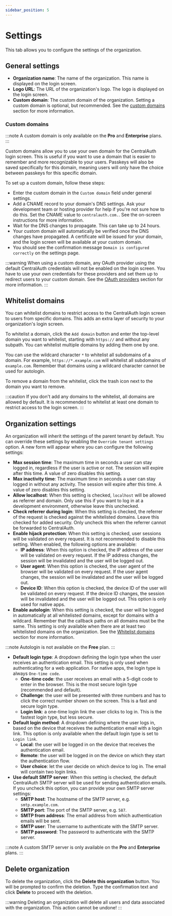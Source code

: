 ```yaml
---
sidebar_position: 5
---
```


# Settings

This tab allows you to configure the settings of the organization.

## General settings

- **Organization name**: The name of the organization. This name is displayed on the login screen.
- **Logo URL**: The URL of the organization's logo. The logo is displayed on the login screen.
- **Custom domain**: The custom domain of the organization. Setting a custom domain is optional, but recommended. See the [custom domains](#custom-domains) section for more information.

### Custom domains

:::note
A custom domain is only available on the **Pro** and **Enterprise** plans.
:::

Custom domains allow you to use your own domain for the CentralAuth login screen. This is useful if you want to use a domain that is easier to remember and more recognizable to your users. Passkeys will also be saved specifically for this domain, meaning users will only have the choice between passkeys for this specific domain.

To set up a custom domain, follow these steps:
- Enter the custom domain in the `Custom domain` field under general settings.
- Add a CNAME record to your domain's DNS settings. Ask your development team or hosting provider for help if you're not sure how to do this. Set the CNAME value to `centralauth.com.`. See the on-screen instructions for more information.
- Wait for the DNS changes to propagate. This can take up to 24 hours.
- Your custom domain will automatically be verified once the DNS changes have propagated. A certificate will be issued for your domain, and the login screen will be available at your custom domain. 
- You should see the confirmation message `Domain is configured correctly` on the settings page.

:::warning
When using a custom domain, any OAuth provider using the default CentralAuth credentials will not be enabled on the login screen. You have to use your own credentials for these providers and set them up to redirect users to your custom domain. See the [OAuth providers](/admin/dashboard/organization/oauth-providers) section for more information.
:::

## Whitelist domains

You can whitelist domains to restrict access to the CentralAuth login screen to users from specific domains. This adds an extra layer of security to your organization's login screen.

To whitelist a domain, click the `Add domain` button and enter the top-level domain you want to whitelist, starting with `https://` and without any subpath. You can whitelist multiple domains by adding them one by one. 

You can use the wildcard character `*` to whitelist all subdomains of a domain. For example, `https://*.example.com` will whitelist all subdomains of `example.com`. Remember that domains using a wildcard character cannot be used for autologin.

To remove a domain from the whitelist, click the trash icon next to the domain you want to remove.

:::caution
If you don't add any domains to the whitelist, all domains are allowed by default. It is recommended to whitelist at least one domain to restrict access to the login screen.
:::

## Organization settings

An organization will inherit the settings of the parent tenant by default. You can override these settings by enabling the `Override tenant settings` option. A new form will appear where you can configure the following settings:

- **Max session time**: The maximum time in seconds a user can stay logged in, regardless if the user is active or not. The session will expire after this time. A value of zero disables this setting.
- **Max inactivity time**: The maximum time in seconds a user can stay logged in without any activity. The session will expire after this time. A value of zero disables this setting.
- **Allow localhost**: When this setting is checked, `localhost` will be allowed as referrer and domain. Only use this if you want to log in at a development environment, otherwise leave this unchecked.
- **Check referrer during login**: When this setting is checked, the referrer of the request is checked against the whitelisted domains. Leave this checked for added security. Only uncheck this when the referrer cannot be forwarded to CentralAuth.
- **Enable hijack protection**: When this setting is checked, user sessions will be validated on every request. It is not recommended to disable this setting. When enabled, the following options are available:
  - **IP address**: When this option is checked, the IP address of the user will be validated on every request. If the IP address changes, the session will be invalidated and the user will be logged out.
  - **User agent**: When this option is checked, the user agent of the browser will be validated on every request. If the user agent changes, the session will be invalidated and the user will be logged out.
  - **Device ID**: When this option is checked, the device ID of the user will be validated on every request. If the device ID changes, the session will be invalidated and the user will be logged out. This option is only used for native apps.
- **Enable autologin**: When this setting is checked, the user will be logged in automatically at all whitelisted domains, except for domains with a wildcard. Remember that the callback paths on all domains must be the same. This setting is only available when there are at least two whitelisted domains on the organization. See the [Whitelist domains](#whitelist-domains) section for more information.

:::note
Autologin is not available on the **Free** plan.
:::

- **Default login type**: A dropdown defining the login type when the user receives an authentication email. This setting is only used when authenticating for a web application. For native apps, the login type is always `One-time code`.
  - **One-time code**: the user receives an email with a 5-digit code to enter in the browser. This is the most secure login type (recommended and default).
  - **Challenge**: the user will be presented with three numbers and has to click the correct number shown on the screen. This is a fast and secure login type.
  - **Login link**: a one-time login link the user clicks to log in. This is the fastest login type, but less secure.
- **Default login method**: A dropdown defining where the user logs in, based on the device that receives the authentication email with a login link. This option is only available when the default login type is set to `Login link`.
  - **Local**: the user will be logged in on the device that receives the authentication email.
  - **Remote**: the user will be logged in on the device on which they start the authentication flow.
  - **User choice**: let the user decide on which device to log in. The email will contain two login links.
- **Use default SMTP server**: When this setting is checked, the default CentralAuth SMTP server will be used for sending authentication emails. If you uncheck this option, you can provide your own SMTP server settings:
  - **SMTP host**: The hostname of the SMTP server, e.g. `smtp.example.com`.
  - **SMTP port**: The port of the SMTP server, e.g. `587`.
  - **SMTP from address**: The email address from which authentication emails will be sent.
  - **SMTP user**: The username to authenticate with the SMTP server.
  - **SMTP password**: The password to authenticate with the SMTP server.

:::note
A custom SMTP server is only available on the **Pro** and **Enterprise** plans.
:::

## Delete organization

To delete the organization, click the **Delete this organization** button. You will be prompted to confirm the deletion. Type the confirmation text and click **Delete** to proceed with the deletion. 

:::warning
Deleting an organization will delete all users and data associated with the organization. This action cannot be undone!
:::